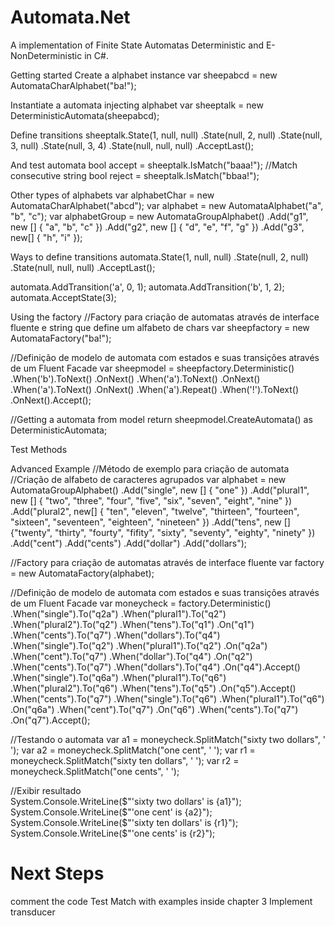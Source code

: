 # Automata.Net
A implementation of Finite State Automatas Deterministic and  E-NonDeterministic in C#.

Getting started
Create a alphabet instance
var sheepabcd = new AutomataCharAlphabet("ba!");

Instantiate a automata injecting alphabet
var sheeptalk = new DeterministicAutomata(sheepabcd);

Define transitions
sheeptalk.State(1, null, null)
        .State(null, 2, null)
        .State(null, 3, null)
        .State(null, 3, 4)
        .State(null, null, null)
        .AcceptLast();

And test automata
bool accept = sheeptalk.IsMatch("baaa!"); //Match consecutive string
bool reject = sheeptalk.IsMatch("bbaa!");

Other types of alphabets
var alphabetChar = new AutomataCharAlphabet("abcd");
var alphabet = new AutomataAlphabet("a", "b", "c");
var alphabetGroup = new AutomataGroupAlphabet()
            .Add("g1", new [] { "a", "b", "c" })
            .Add("g2", new [] { "d", "e", "f", "g" })
            .Add("g3", new[] { "h", "i" });

Ways to define transitions
automata.State(1, null, null)
    .State(null, 2, null)
    .State(null, null, null)
    .AcceptLast();

automata.AddTransition('a', 0, 1); 
automata.AddTransition('b', 1, 2); 
automata.AcceptState(3);

Using the factory
//Factory para criação de automatas através de interface fluente e string que define um alfabeto de chars
var sheepfactory = new AutomataFactory("ba!");

//Definição de modelo de automata com estados e suas transições através de um Fluent Facade 
var sheepmodel = sheepfactory.Deterministic()
            .When('b').ToNext()
            .OnNext()
            .When('a').ToNext()
            .OnNext()
            .When('a').ToNext()
            .OnNext()
            .When('a').Repeat()
            .When('!').ToNext()
            .OnNext().Accept();

//Getting a automata from model
return sheepmodel.CreateAutomata() as DeterministicAutomata;

Test Methods

Advanced Example
//Método de exemplo para criação de automata
//Criação de alfabeto de caracteres agrupados
var alphabet = new AutomataGroupAlphabet()
                .Add("single", new [] { "one" })
                .Add("plural1", new [] { "two", "three", "four", "five", "six", "seven", "eight", "nine" })
                .Add("plural2", new[] { "ten", "eleven", "twelve", "thirteen", "fourteen", "sixteen", "seventeen", "eighteen", "nineteen" })
                .Add("tens", new [] {"twenty", "thirty", "fourty", "fifity", "sixty", "seventy", "eighty", "ninety" })
                .Add("cent")
                .Add("cents")
                .Add("dollar")
                .Add("dollars");

//Factory para criação de automatas através de interface fluente
var factory = new AutomataFactory(alphabet);

//Definição de modelo de automata com estados e suas transições através de um Fluent Facade
var moneycheck = factory.Deterministic()
            .When("single").To("q2a")
            .When("plural1").To("q2")
            .When("plural2").To("q2")
            .When("tens").To("q1")
        .On("q1")
            .When("cents").To("q7")
            .When("dollars").To("q4")
            .When("single").To("q2")
            .When("plural1").To("q2")
        .On("q2a")
            .When("cent").To("q7")
            .When("dollar").To("q4")
        .On("q2")
            .When("cents").To("q7")
            .When("dollars").To("q4")
        .On("q4").Accept()
            .When("single").To("q6a")
            .When("plural1").To("q6")
            .When("plural2").To("q6")
            .When("tens").To("q5")
        .On("q5").Accept()
            .When("cents").To("q7")
            .When("single").To("q6")
            .When("plural1").To("q6")
        .On("q6a")
            .When("cent").To("q7")
        .On("q6")
            .When("cents").To("q7")
        .On("q7").Accept();

//Testando o automata
var a1 = moneycheck.SplitMatch("sixty two dollars", ' ');
var a2 = moneycheck.SplitMatch("one cent", ' ');
var r1 = moneycheck.SplitMatch("sixty ten dollars", ' ');
var r2 = moneycheck.SplitMatch("one cents", ' ');

//Exibir resultado  
System.Console.WriteLine($"'sixty two dollars' is {a1}");
System.Console.WriteLine($"'one cent' is {a2}");
System.Console.WriteLine($"'sixty ten dollars' is {r1}");
System.Console.WriteLine($"'one cents' is {r2}");

# Next Steps
comment the code
Test Match with examples inside chapter 3
Implement transducer

